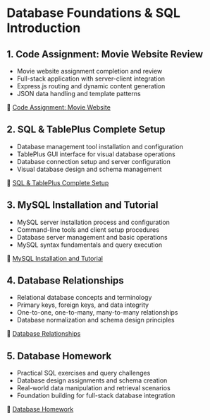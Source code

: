 # Database Foundations & SQL Introduction

## 1. Code Assignment: Movie Website Review

- Movie website assignment completion and review
- Full-stack application with server-client integration
- Express.js routing and dynamic content generation
- JSON data handling and template patterns

📖 [Code Assignment: Movie Website](01-code-assignment-movie-website.md)

## 2. SQL & TablePlus Complete Setup

- Database management tool installation and configuration
- TablePlus GUI interface for visual database operations
- Database connection setup and server configuration
- Visual database design and schema management

📖 [SQL & TablePlus Complete Setup](02_sql-tableplus-complete-setup.md)

## 3. MySQL Installation and Tutorial

- MySQL server installation process and configuration
- Command-line tools and client setup procedures
- Database server management and basic operations
- MySQL syntax fundamentals and query execution

📖 [MySQL Installation and Tutorial](03_mysql-installation-and-tutorial.md)

## 4. Database Relationships

- Relational database concepts and terminology
- Primary keys, foreign keys, and data integrity
- One-to-one, one-to-many, many-to-many relationships
- Database normalization and schema design principles

📖 [Database Relationships](04_database-relationships.md)

## 5. Database Homework

- Practical SQL exercises and query challenges
- Database design assignments and schema creation
- Real-world data manipulation and retrieval scenarios
- Foundation building for full-stack database integration

📖 [Database Homework](05-database_homework.md)